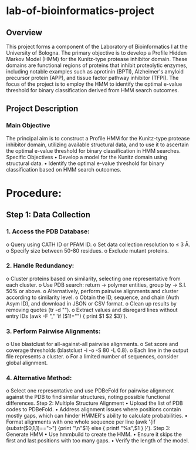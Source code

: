 # lab-of-bioinformatics-project

## Overview

This project forms a component of the Laboratory of Bioinformatics I at the University of Bologna. The primary objective is to develop a Profile Hidden Markov Model (HMM) for the Kunitz-type protease inhibitor domain. These domains are functional regions of proteins that inhibit proteolytic enzymes, including notable examples such as aprotinin (BPTI), Alzheimer's amyloid precursor protein (APP), and tissue factor pathway inhibitor (TFPI). The focus of the project is to employ the HMM to identify the optimal e-value threshold for binary classification derived from HMM search outcomes.

## Project Description

### Main Objective

The principal aim is to construct a Profile HMM for the Kunitz-type protease inhibitor domain, utilizing available structural data, and to use it to ascertain the optimal e-value threshold for binary classification in HMM searches.
Specific Objectives
•	Develop a model for the Kunitz domain using structural data.
•	Identify the optimal e-value threshold for binary classification based on HMM search outcomes.

# Procedure:
## Step 1: Data Collection
### 1.	Access the PDB Database:
o	Query using CATH ID or PFAM ID.
o	Set data collection resolution to ≤ 3 Å.
o	Specify size between 50-80 residues.
o	Exclude mutant proteins.

### 2.	Handle Redundancy:
o	Cluster proteins based on similarity, selecting one representative from each cluster.
o	Use PDB search: return -> polymer entities, group by -> S.I. 50% or above.
o	Alternatively, perform pairwise alignments and cluster according to similarity level.
o	Obtain the ID, sequence, and chain (Auth Asym ID), and download in JSON or CSV format.
o	Clean up results by removing quotes (tr -d "").
o	Extract values and disregard lines without entry IDs (awk -F "," 'if ($1!="") { print $1 $2 $3}').

### 3.	Perform Pairwise Alignments:
o	Use blastclust for all-against-all pairwise alignments.
o	Set score and coverage thresholds (blastclust -i <fastafile> -o <outfile> -S 80 -L 0.8).
o	Each line in the output file represents a cluster.
o	For a limited number of sequences, consider global alignment.

### 4.	Alternative Method:
o	Select one representative and use PDBeFold for pairwise alignment against the PDB to find similar structures, noting possible functional differences.
Step 2: Multiple Structure Alignment
•	Upload the list of PDB codes to PDBeFold.
•	Address alignment issues where positions contain mostly gaps, which can hinder HMMER's ability to calculate probabilities.
•	Format alignments with one whole sequence per line (awk '{if (substr($0,1,1)==">") {print "\n"$1} else { printf "%s",$1 } }').
Step 3: Generate HMM
•	Use hmmbuild to create the HMM.
•	Ensure it skips the first and last positions with too many gaps.
•	Verify the length of the model.
